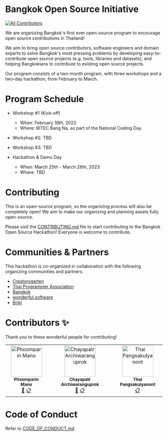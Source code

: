 # Bangkok Open Source Initiative

<!-- ALL-CONTRIBUTORS-BADGE:START - Do not remove or modify this section -->
[![All Contributors](https://img.shields.io/badge/all_contributors-3-orange.svg?style=flat-square)](#contributors-)
<!-- ALL-CONTRIBUTORS-BADGE:END -->

We are organizing Bangkok's first ever open-source program to encourage open source contributions in Thailand!

We aim to bring open source contributors, software engineers and domain experts to solve Bangkok's most pressing problems by developing easy-to-contribute open source projects (e.g. tools, libraries and datasets), and helping Bangkokians to contribute to existing open source projects.

Our program consists of a two-month program, with three workshops and a two-day hackathon, from February to March.

# Program Schedule

- Workshop #1 (Kick-off)

  - When: February 18th, 2023
  - Where: BITEC Bang Na, as part of the National Coding Day.

- Workshop #2: TBD

- Workshop #3: TBD

- Hackathon & Demo Day

  - When: March 25th - March 26th, 2023
  - Where: TBD

# Contributing

This is an open-source program, so the organizing process will also be completely open! We aim to make our organizing and planning assets fully open-source.

Please visit the [CONTRIBUTING.md](CONTRIBUTING.md) file to start contributing to the Bangkok Open Source Hackathon! Everyone is welcome to contribute.

# Communities & Partners

This hackathon is co-organized in collaboration with the following organizing communities and partners.

- [Creatorsgarten](https://creatorsgarten.org)
- [Thai Programmer Association](https://www.thaiprogrammer.org)
- [Bangkok](https://official.bangkok.go.th)
- [wonderful.software](https://wonderful.software)
- [Brikl](https://brikl.com)

# Contributors ✨

Thank you to these wonderful people for contributing!

<!-- ALL-CONTRIBUTORS-LIST:START - Do not remove or modify this section -->
<!-- prettier-ignore-start -->
<!-- markdownlint-disable -->
<table>
  <tbody>
    <tr>
      <td align="center"><a href="https://poom.dev"><img src="https://avatars.githubusercontent.com/u/4714175?v=4?s=100" width="100px;" alt="Phoomparin Mano"/><br /><sub><b>Phoomparin Mano</b></sub></a><br /><a href="https://github.com/creatorsgarten/bangkok-opensource/commits?author=heypoom" title="Documentation">📖</a> <a href="#eventOrganizing-heypoom" title="Event Organizing">📋</a></td>
      <td align="center"><a href="http://chayapatr.github.io"><img src="https://avatars.githubusercontent.com/u/31594543?v=4?s=100" width="100px;" alt="Chayapatr Archiwaranguprok"/><br /><sub><b>Chayapatr Archiwaranguprok</b></sub></a><br /><a href="https://github.com/creatorsgarten/bangkok-opensource/commits?author=chayapatr" title="Documentation">📖</a> <a href="#eventOrganizing-chayapatr" title="Event Organizing">📋</a></td>
      <td align="center"><a href="https://dt.in.th/"><img src="https://avatars.githubusercontent.com/u/193136?v=4?s=100" width="100px;" alt="Thai Pangsakulyanont"/><br /><sub><b>Thai Pangsakulyanont</b></sub></a><br /><a href="#eventOrganizing-dtinth" title="Event Organizing">📋</a></td>
    </tr>
  </tbody>
</table>

<!-- markdownlint-restore -->
<!-- prettier-ignore-end -->

<!-- ALL-CONTRIBUTORS-LIST:END -->

# Code of Conduct

Refer to [CODE_OF_CONDUCT.md](CODE_OF_CONDUCT.md)
